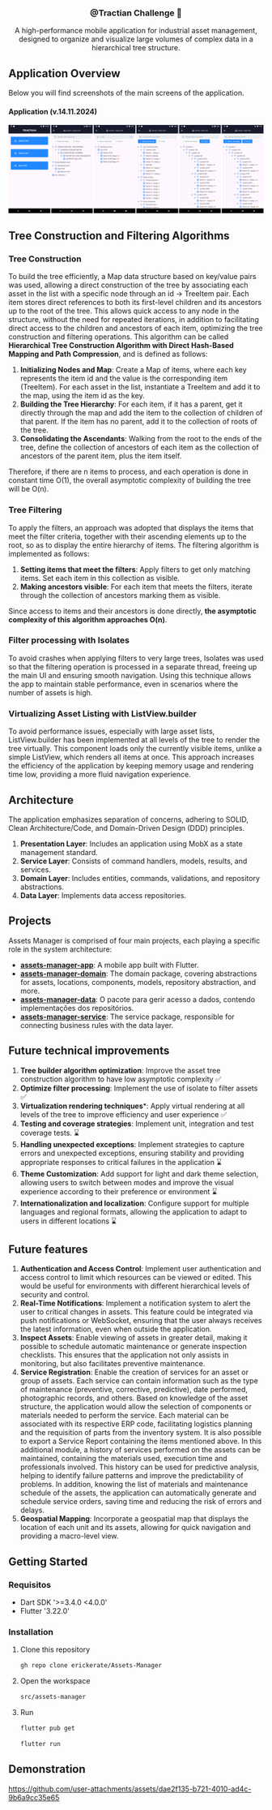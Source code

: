 <div align="center">
   <h3 align="center">@Tractian Challenge 🧢</h3>
   A high-performance mobile application for industrial asset management, designed to organize and visualize large volumes of complex data in a hierarchical tree structure.
</div>

## Application Overview

Below you will find screenshots of the main screens of the application.

#### Application (v.14.11.2024)
![Aplicação](https://github.com/erickerate/Assets-Manager/blob/main/assets/app-overview.png)

## Tree Construction and Filtering Algorithms

### Tree Construction

To build the tree efficiently, a Map data structure based on key/value pairs was used, allowing a direct construction of the tree by associating each asset in the list with a specific node through an id -> TreeItem pair. Each item stores direct references to both its first-level children and its ancestors up to the root of the tree. This allows quick access to any node in the structure, without the need for repeated iterations, in addition to facilitating direct access to the children and ancestors of each item, optimizing the tree construction and filtering operations. This algorithm can be called **Hierarchical Tree Construction Algorithm with Direct Hash-Based Mapping and Path Compression**, and is defined as follows:

1. **Initializing Nodes and Map**: Create a Map of items, where each key represents the item id and the value is the corresponding item (TreeItem). For each asset in the list, instantiate a TreeItem and add it to the map, using the item id as the key.
2. **Building the Tree Hierarchy**: For each item, if it has a parent, get it directly through the map and add the item to the collection of children of that parent. If the item has no parent, add it to the collection of roots of the tree.
3. **Consolidating the Ascendants**: Walking from the root to the ends of the tree, define the collection of ancestors of each item as the collection of ancestors of the parent item, plus the item itself.

Therefore, if there are n items to process, and each operation is done in constant time O(1), the overall asymptotic complexity of building the tree will be O(n).

### Tree Filtering

To apply the filters, an approach was adopted that displays the items that meet the filter criteria, together with their ascending elements up to the root, so as to display the entire hierarchy of items. The filtering algorithm is implemented as follows:

1. **Setting items that meet the filters**: Apply filters to get only matching items. Set each item in this collection as visible.
2. **Making ancestors visible**: For each item that meets the filters, iterate through the collection of ancestors marking them as visible.

Since access to items and their ancestors is done directly, **the asymptotic complexity of this algorithm approaches O(n)**.


### Filter processing with Isolates

To avoid crashes when applying filters to very large trees, Isolates was used so that the filtering operation is processed in a separate thread, freeing up the main UI and ensuring smooth navigation. Using this technique allows the app to maintain stable performance, even in scenarios where the number of assets is high.

### Virtualizing Asset Listing with ListView.builder

To avoid performance issues, especially with large asset lists, ListView.builder has been implemented at all levels of the tree to render the tree virtually. This component loads only the currently visible items, unlike a simple ListView, which renders all items at once. This approach increases the efficiency of the application by keeping memory usage and rendering time low, providing a more fluid navigation experience.

## Architecture

The application emphasizes separation of concerns, adhering to SOLID, Clean Architecture/Code, and Domain-Driven Design (DDD) principles.

1. **Presentation Layer**: Includes an application using MobX as a state management standard.
2. **Service Layer**: Consists of command handlers, models, results, and services.
3. **Domain Layer**: Includes entities, commands, validations, and repository abstractions.
4. **Data Layer**: Implements data access repositories.

## Projects

Assets Manager is comprised of four main projects, each playing a specific role in the system architecture:

- [**assets-manager-app**](https://github.com/erickerate/Assets-Manager/tree/main/src/application): A mobile app built with Flutter.
- [**assets-manager-domain**](https://github.com/erickerate/Assets-Manager/tree/main/src/domain): The domain package, covering abstractions for assets, locations, components, models, repository abstraction, and more.
- [**assets-manager-data**](https://github.com/erickerate/Assets-Manager/tree/main/src/data): O pacote para gerir acesso a dados, contendo implementações dos repositórios.
- [**assets-manager-service**](https://github.com/erickerate/Assets-Manager/tree/main/src/service): The service package, responsible for connecting business rules with the data layer.

## Future technical improvements

1. **Tree builder algorithm optimization**: Improve the asset tree construction algorithm to have low asymptotic complexity ✅
2. **Optimize filter processing**: Implement the use of isolate to filter assets ✅
3. **Virtualization rendering techniques***: Apply virtual rendering at all levels of the tree to improve efficiency and user experience ✅
4. **Testing and coverage strategies**: Implement unit, integration and test coverage tests. ⌛
5. **Handling unexpected exceptions**: Implement strategies to capture errors and unexpected exceptions, ensuring stability and providing appropriate responses to critical failures in the application ⌛
6. **Theme Customization**: Add support for light and dark theme selection, allowing users to switch between modes and improve the visual experience according to their preference or environment ⌛
7. **Internationalization and localization**: Configure support for multiple languages ​​and regional formats, allowing the application to adapt to users in different locations ⌛

## Future features

1. **Authentication and Access Control**: Implement user authentication and access control to limit which resources can be viewed or edited. This would be useful for environments with different hierarchical levels of security and control.
2. **Real-Time Notifications**: Implement a notification system to alert the user to critical changes in assets. This feature could be integrated via push notifications or WebSocket, ensuring that the user always receives the latest information, even when outside the application.
3. **Inspect Assets**: Enable viewing of assets in greater detail, making it possible to schedule automatic maintenance or generate inspection checklists. This ensures that the application not only assists in monitoring, but also facilitates preventive maintenance.
4. **Service Registration**: Enable the creation of services for an asset or group of assets. Each service can contain information such as the type of maintenance (preventive, corrective, predictive), date performed, photographic records, and others. Based on knowledge of the asset structure, the application would allow the selection of components or materials needed to perform the service. Each material can be associated with its respective ERP code, facilitating logistics planning and the requisition of parts from the inventory system. It is also possible to export a Service Report containing the items mentioned above. In this additional module, a history of services performed on the assets can be maintained, containing the materials used, execution time and professionals involved. This history can be used for predictive analysis, helping to identify failure patterns and improve the predictability of problems. In addition, knowing the list of materials and maintenance schedule of the assets, the application can automatically generate and schedule service orders, saving time and reducing the risk of errors and delays.
5. **Geospatial Mapping**: Incorporate a geospatial map that displays the location of each unit and its assets, allowing for quick navigation and providing a macro-level view.
   
## Getting Started
  
### Requisitos
* Dart SDK '>=3.4.0 <4.0.0'
* Flutter '3.22.0'

### Installation

1. Clone this repository
   ```sh
   gh repo clone erickerate/Assets-Manager
   ```

2. Open the workspace
   ```sh
   src/assets-manager
   ```
   
3. Run
   ```sh
   flutter pub get
   ```
   ```sh
   flutter run
   ```

## Demonstration
https://github.com/user-attachments/assets/dae2f135-b721-4010-ad4c-9b6a9cc35e65

